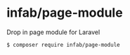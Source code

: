 # infab/page-module

Drop in page module for Laravel


```bash
$ composer require infab/page-module
```

